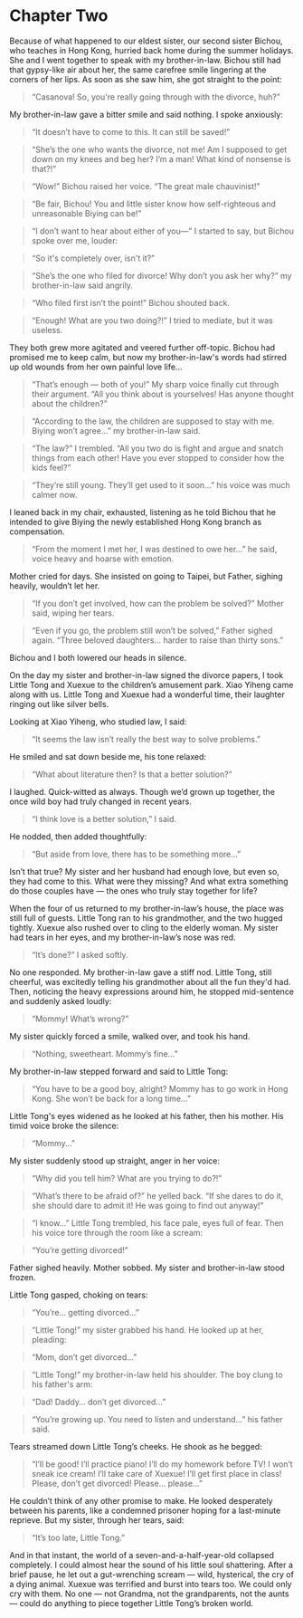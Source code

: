 # Chapter Two

Because of what happened to our eldest sister, our second sister Bichou, who teaches in Hong Kong, hurried back home during the summer holidays. She and I went together to speak with my brother-in-law. Bichou still had that gypsy-like air about her, the same carefree smile lingering at the corners of her lips. As soon as she saw him, she got straight to the point:

> “Casanova! So, you're really going through with the divorce, huh?”

My brother-in-law gave a bitter smile and said nothing. I spoke anxiously:

> “It doesn’t have to come to this. It can still be saved!”

> “She’s the one who wants the divorce, not me! Am I supposed to get down on my knees and beg her? I’m a man! What kind of nonsense is that?!”

> “Wow!” Bichou raised her voice. “The great male chauvinist!”

> “Be fair, Bichou! You and little sister know how self-righteous and unreasonable Biying can be!”

> “I don’t want to hear about either of you—” I started to say, but Bichou spoke over me, louder:

> “So it's completely over, isn't it?”

> “She’s the one who filed for divorce! Why don’t you ask her why?” my brother-in-law said angrily.

> “Who filed first isn’t the point!” Bichou shouted back.

> “Enough! What are you two doing?!” I tried to mediate, but it was useless.

They both grew more agitated and veered further off-topic. Bichou had promised me to keep calm, but now my brother-in-law's words had stirred up old wounds from her own painful love life...

> “That’s enough — both of you!” My sharp voice finally cut through their argument. “All you think about is yourselves! Has anyone thought about the children?”

> “According to the law, the children are supposed to stay with me. Biying won’t agree…” my brother-in-law said.

> “The law?” I trembled. “All you two do is fight and argue and snatch things from each other! Have you ever stopped to consider how the kids feel?”

> “They’re still young. They’ll get used to it soon…” his voice was much calmer now.

I leaned back in my chair, exhausted, listening as he told Bichou that he intended to give Biying the newly established Hong Kong branch as compensation.

> “From the moment I met her, I was destined to owe her…” he said, voice heavy and hoarse with emotion.

Mother cried for days. She insisted on going to Taipei, but Father, sighing heavily, wouldn’t let her.

> “If you don’t get involved, how can the problem be solved?” Mother said, wiping her tears.

> “Even if you go, the problem still won’t be solved,” Father sighed again. “Three beloved daughters… harder to raise than thirty sons.”

Bichou and I both lowered our heads in silence.

On the day my sister and brother-in-law signed the divorce papers, I took Little Tong and Xuexue to the children’s amusement park. Xiao Yiheng came along with us. Little Tong and Xuexue had a wonderful time, their laughter ringing out like silver bells.

Looking at Xiao Yiheng, who studied law, I said:

> “It seems the law isn’t really the best way to solve problems.”

He smiled and sat down beside me, his tone relaxed:

> “What about literature then? Is that a better solution?”

I laughed. Quick-witted as always. Though we’d grown up together, the once wild boy had truly changed in recent years.

> “I think love is a better solution,” I said.

He nodded, then added thoughtfully:

> “But aside from love, there has to be something more…”

Isn’t that true? My sister and her husband had enough love, but even so, they had come to this. What were they missing? And what extra something do those couples have — the ones who truly stay together for life?

When the four of us returned to my brother-in-law’s house, the place was still full of guests. Little Tong ran to his grandmother, and the two hugged tightly. Xuexue also rushed over to cling to the elderly woman. My sister had tears in her eyes, and my brother-in-law’s nose was red.

> “It’s done?” I asked softly.

No one responded. My brother-in-law gave a stiff nod. Little Tong, still cheerful, was excitedly telling his grandmother about all the fun they'd had. Then, noticing the heavy expressions around him, he stopped mid-sentence and suddenly asked loudly:

> “Mommy! What’s wrong?”

My sister quickly forced a smile, walked over, and took his hand.

> “Nothing, sweetheart. Mommy’s fine…”

My brother-in-law stepped forward and said to Little Tong:

> “You have to be a good boy, alright? Mommy has to go work in Hong Kong. She won’t be back for a long time…”

Little Tong's eyes widened as he looked at his father, then his mother. His timid voice broke the silence:

> “Mommy…”

My sister suddenly stood up straight, anger in her voice:

> “Why did you tell him? What are you trying to do?!”

> “What’s there to be afraid of?” he yelled back. “If she dares to do it, she should dare to admit it! He was going to find out anyway!”

> “I know…” Little Tong trembled, his face pale, eyes full of fear. Then his voice tore through the room like a scream:

> “You’re getting divorced!”

Father sighed heavily. Mother sobbed. My sister and brother-in-law stood frozen.

Little Tong gasped, choking on tears:

> “You’re… getting divorced…”

> “Little Tong!” my sister grabbed his hand. He looked up at her, pleading:

> “Mom, don’t get divorced…”

> “Little Tong!” my brother-in-law held his shoulder. The boy clung to his father's arm:

> “Dad! Daddy… don’t get divorced…”

> “You’re growing up. You need to listen and understand…” his father said.

Tears streamed down Little Tong’s cheeks. He shook as he begged:

> “I’ll be good! I’ll practice piano! I’ll do my homework before TV! I won’t sneak ice cream! I’ll take care of Xuexue! I’ll get first place in class! Please, don’t get divorced! Please… please…”

He couldn’t think of any other promise to make. He looked desperately between his parents, like a condemned prisoner hoping for a last-minute reprieve. But my sister, through her tears, said:

> “It’s too late, Little Tong.”

And in that instant, the world of a seven-and-a-half-year-old collapsed completely. I could almost hear the sound of his little soul shattering. After a brief pause, he let out a gut-wrenching scream — wild, hysterical, the cry of a dying animal. Xuexue was terrified and burst into tears too. We could only cry with them. No one — not Grandma, not the grandparents, not the aunts — could do anything to piece together Little Tong’s broken world.
